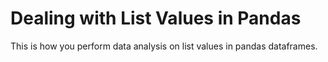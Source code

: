 # Dealing with List Values in Pandas
This is how you perform data analysis on list values in pandas dataframes.
